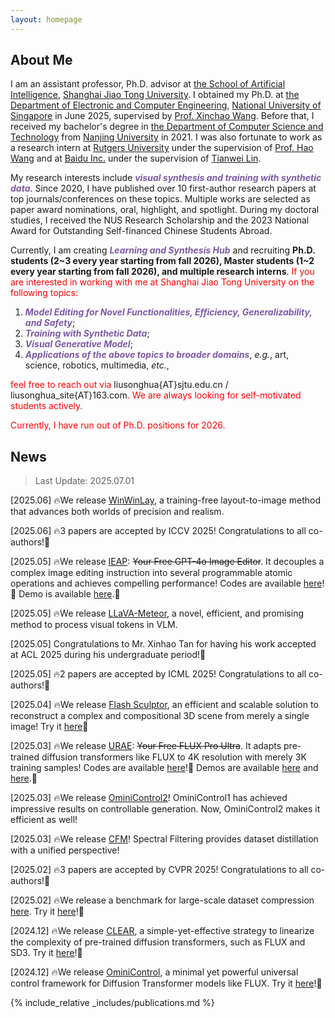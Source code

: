 ```yaml
---
layout: homepage
---
```


## About Me

I am an assistant professor, Ph.D. advisor at [the School of Artificial Intelligence](https://soai.sjtu.edu.cn), [Shanghai Jiao Tong University](https://www.sjtu.edu.cn). I obtained my Ph.D. at [the Department of Electronic and Computer Engineering](https://cde.nus.edu.sg/ece/), [National University of Singapore](https://nus.edu.sg/) in June 2025, supervised by [Prof. Xinchao Wang](https://sites.google.com/site/sitexinchaowang/). Before that, I received my bachelor's degree in [the Department of Computer Science and Technology](https://cs.nju.edu.cn/) from [Nanjing University](https://www.nju.edu.cn/) in 2021. I was also fortunate to work as a research intern at [Rutgers University](http://www.rutgers.edu/) under the supervision of [Prof. Hao Wang](http://www.wanghao.in/) and at [Baidu Inc.](http://research.baidu.com/) under the supervision of [Tianwei Lin](https://wzmsltw.github.io/).

My research interests include <b><i style="color:#7b5aa6">visual synthesis and training with synthetic data</i></b>. Since 2020, I have published over 10 first-author research papers at top journals/conferences on these topics. Multiple works are selected as paper award nominations, oral, highlight, and spotlight. During my doctoral studies, I received the NUS Research Scholarship and the 2023 National Award for Outstanding Self-financed Chinese Students Abroad.

Currently, I am creating <b><i style="color:#7b5aa6">Learning and Synthesis Hub</i></b> and recruiting **Ph.D. students (2~3 every year starting from fall 2026), Master students (1~2 every year starting from fall 2026), and multiple research interns**. <span style="color: red;">If you are interested in working with me at Shanghai Jiao Tong University on the following topics:</span>

1. <b><i style="color:#7b5aa6">Model Editing for Novel Functionalities, Efficiency, Generalizability, and Safety</i></b>;
2. <b><i style="color:#7b5aa6">Training with Synthetic Data</i></b>;
3. <b><i style="color:#7b5aa6">Visual Generative Model</i></b>;
4. <b><i style="color:#7b5aa6">Applications of the above topics to broader domains</i></b>, *e.g.*, art, science, robotics, multimedia, *etc.*,

<span style="color: red;">feel free to reach out via</span> liusonghua{AT}sjtu.edu.cn / liusonghua_site{AT}163.com<span style="color: red;">. We are always looking for self-motivated students actively.</span>

<span style="color: red;">Currently, I have run out of Ph.D. positions for 2026.</span>

## News

> Last Update: 2025.07.01

[2025.06] 🔥We release [WinWinLay](https://arxiv.org/abs/2506.15563), a training-free layout-to-image method that advances both worlds of precision and realism.

[2025.06] 🔥3 papers are accepted by ICCV 2025! Congratulations to all co-authors!🎉

[2025.05] 🔥We release [IEAP](https://arxiv.org/abs/2506.04158): ~~Your Free GPT-4o Image Editor~~. It decouples a complex image editing instruction into several programmable atomic operations and achieves compelling performance! Codes are available [here](https://github.com/YujiaHu1109/IEAP)!🚀 Demo is available [here](https://huggingface.co/spaces/Cicici1109/IEAP).🤗 

[2025.05] 🔥We release [LLaVA-Meteor](https://arxiv.org/abs/2505.11945), a novel, efficient, and promising method to process visual tokens in VLM.

[2025.05] Congratulations to Mr. Xinhao Tan for having his work accepted at ACL 2025 during his undergraduate period!🎉

[2025.05] 🔥2 papers are accepted by ICML 2025! Congratulations to all co-authors!🎉

[2025.04] 🔥We release [Flash Sculptor](https://arxiv.org/abs/2504.06178), an efficient and scalable solution to reconstruct a complex and compositional 3D scene from merely a single image! Try it [here](https://github.com/YujiaHu1109/Flash-Sculptor)🚀

[2025.03] 🔥We release [URAE](https://arxiv.org/abs/2503.16322): ~~Your Free FLUX Pro Ultra~~. It adapts pre-trained diffusion transformers like FLUX to 4K resolution with merely 3K training samples! Codes are available [here](https://github.com/Huage001/URAE)!🚀 Demos are available [here](https://huggingface.co/spaces/Yuanshi/URAE) and [here](https://huggingface.co/spaces/Yuanshi/URAE_dev).🤗 

[2025.03] 🔥We release [OminiControl2](https://arxiv.org/abs/2503.08280)! OminiControl1 has achieved impressive results on controllable generation. Now, OminiControl2 makes it efficient as well!

[2025.03] 🔥We release [CFM](https://www.arxiv.org/abs/2503.01212)! Spectral Filtering provides dataset distillation with a unified perspective!

[2025.02] 🔥3 papers are accepted by CVPR 2025! Congratulations to all co-authors!🎉

[2025.02] 🔥We release a benchmark for large-scale dataset compression [here](https://arxiv.org/abs/2502.06434). Try it [here](https://github.com/ArmandXiao/Rethinking-Dataset-Compression)!🚀

[2024.12] 🔥We release [CLEAR](https://arxiv.org/abs/2412.16112), a simple-yet-effective strategy to linearize the complexity of pre-trained diffusion transformers, such as FLUX and SD3. Try it [here](https://github.com/Huage001/CLEAR)!🚀

[2024.12] 🔥We release [OminiControl](https://arxiv.org/abs/2411.15098), a minimal yet powerful universal control framework for Diffusion Transformer models like FLUX. Try it [here](https://github.com/Yuanshi9815/OminiControl)!🚀

{% include_relative _includes/publications.md %}
